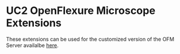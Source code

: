 # UC2 OpenFlexure Microscope Extensions

These extensions can be used for the customized version of the OFM Server availalbe [here](https://gitlab.com/beniroquai/openflexure-microscope-server/-/tree/opentrons-grbl). 
